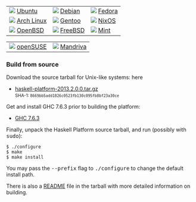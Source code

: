 <table>
<tbody>
<tr class="odd">
<td align="left"><img src="http://www.haskell.org/platform/icons/ubuntu.png"> <a href="http://packages.ubuntu.com/haskell-platform">Ubuntu</a></td>
<td align="left"><img src="http://www.haskell.org/platform/icons/debian.png"> <a href="http://packages.debian.org/haskell-platform">Debian</a></td>
<td align="left"><img src="http://www.haskell.org/platform/icons/fedora.png"> <a href="https://apps.fedoraproject.org/packages/haskell-platform">Fedora</a></td>
</tr>
<tr class="even">
<td align="left"><img src="http://www.haskell.org/platform/icons/arch.png"> <a href="http://www.archlinux.org/packages/extra/i686/haskell-platform/">Arch Linux</a></td>
<td align="left"><img src="http://www.haskell.org/platform/icons/gentoo.png"> <a href="http://www.haskell.org/haskellwiki/Gentoo/HaskellPlatform">Gentoo</a></td>
<td align="left"><img src="http://www.haskell.org/platform/icons/nixos.png"> <a href="http://hydra.nixos.org/job/nixpkgs/trunk/haskellPlatform">NixOS</a></td>
</tr>
<tr class="odd">
<td align="left"><img src="http://www.haskell.org/platform/icons/openbsd.png"> <a href="http://openports.se/meta/haskell-platform">OpenBSD</a></td>
<td align="left"><img src="http://www.haskell.org/platform/icons/freebsd.png"> <a href="http://www.freshports.org/devel/hs-haskell-platform/">FreeBSD</a></td>
<td align="left"><img src="http://www.haskell.org/platform/icons/mint.png"> <a href="http://community.linuxmint.com/software/view/haskell-platform">Mint</a></td>
</tr>
</tbody>
</table>

<table>
<tbody>
<tr class="odd">
<td align="left"><img src="http://www.haskell.org/platform/icons/opensuse.png"> <a href="https://build.opensuse.org/project/show?project=devel:languages:haskell">openSUSE</a></td>
<td align="left"><img src="http://www.haskell.org/platform/icons/mandriva.png"> <a href="http://wiki.mandriva.com/en/Development/Tasks/Packaging/Policies/Haskell">Mandriva</a></td>
</tr>
</tbody>
</table>

<h3 id="build-from-source">Build from source</h2>
<p>Download the source tarball for Unix-like systems: here</p>
<ul>
<li><a href="download/2013.2.0.0/haskell-platform-2013.2.0.0.tar.gz" onClick="javascript: pageTracker._trackPageview('/downloads/source'); ">haskell-platform-2013.2.0.0.tar.gz</a></strong> <br /><small>SHA-1: <code>8669bb5add1826c0523fb130c095fb8bf23a30ce</code></small></li>
</ul>
<p>Get and install GHC 7.6.3 prior to building the platform:</p>
<ul>
<li><a href="http://www.haskell.org/ghc/download_ghc_7_6_3">GHC 7.6.3</a></li>
</ul>
<p>Finally, unpack the Haskell Platform source tarball, and run (possibly with <tt>sudo</tt>):</p>
<pre><code>$ ./configure
$ make
$ make install</code></pre>
<p>You may pass the <tt>--prefix</tt> flag to <tt>./configure</tt> to change the default install path.</p>
<p>There is also a <a href="https://github.com/haskell/haskell-platform/blob/master/src/generic/tarball/README">README</a> file in the tarball with more detailed information on building.</p>
